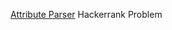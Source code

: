 [Attribute Parser](https://www.hackerrank.com/challenges/attribute-parser/submissions/code/213776183) Hackerrank Problem
